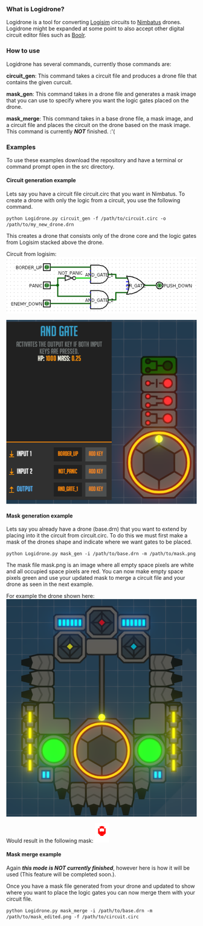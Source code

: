 ### What is Logidrone?
Logidrone is a tool for converting [Logisim] circuits to [Nimbatus] drones.
Logidrone might be expanded at some point to also accept other digital circuit editor files such as [Boolr].


### How to use
Logidrone has several commands, currently those commands are:

**circuit_gen**: This command takes a circuit file and produces a drone file that contains the given curcuit.

**mask_gen**: This command takes in a drone file and generates a mask image that you can use to specify where you want the logic gates placed on the drone.

**mask_merge**: This command takes in a base drone file, a mask image, and a circuit file and places the circuit on the drone based on the mask image.
This command is currently ***NOT*** finished. :'( 

### Examples
To use these examples download the repository and have a terminal or command prompt open in the src directory.

#### Circuit generation example
Lets say you have a circuit file circuit.circ that you want in Nimbatus. To create a drone with only the logic from a circuit, you use the following command.
```
python Logidrone.py circuit_gen -f /path/to/circuit.circ -o /path/to/my_new_drone.drn
```
This creates a drone that consists only of the drone core and the logic gates from Logisim stacked above the drone.

Circuit from logisim:
![alt text][logisim_circuit]

![alt text][circuit_in_Nimbatus]

#### Mask generation example
Lets say you already have a drone (base.drn) that you want to extend by placing into it the circuit from circuit.circ.
To do this we must first make a mask of the drones shape and indicate where we want gates to be placed.

```
python Logidrone.py mask_gen -i /path/to/base.drn -m /path/to/mask.png
```
The mask file mask.png is an image where all empty space pixels are white and all occupied space pixels are red. You can now make empty space pixels green and use your updated mask to merge a circuit file and your drone as seen in the next example.

For example the drone shown here:
![alt text][drone_to_mask]

Would result in the following mask:
![alt text][drone_mask]

#### Mask merge example
Again ***this mode is NOT currently finished***, however here is how it will be used (This feature will be completed soon.).

Once you have a mask file generated from your drone and updated to show where you want to place the logic gates you can now merge them with your circuit file.

```
python Logidrone.py mask_merge -i /path/to/base.drn -m /path/to/mask_edited.png -f /path/to/circuit.circ
```

[Logisim]: http://logisim.altervista.org/
[Nimbatus]: https://www.nimbatus.ch/
[Boolr]:http://boolr.me/


[logisim_circuit]: https://github.com/houstonlucas/Logidrone/blob/master/readme_images/Logisim_circuit.png "An example circuit in logisim."

[circuit_in_Nimbatus]: https://github.com/houstonlucas/Logidrone/blob/master/readme_images/circuit_in_Nimbatus.png "The example circuit imported into Nimbatus."

[drone_to_mask]: https://github.com/houstonlucas/Logidrone/blob/master/readme_images/drone_for_mask.png "An example drone for creating a mask."

[drone_mask]: https://github.com/houstonlucas/Logidrone/blob/master/readme_images/my_mask.png "The mask produced by the example drone."

[drone_mask_edited]: https://github.com/houstonlucas/Logidrone/blob/master/readme_images/my_mask_edited.png "The mask updated to show where gates can be placed."




